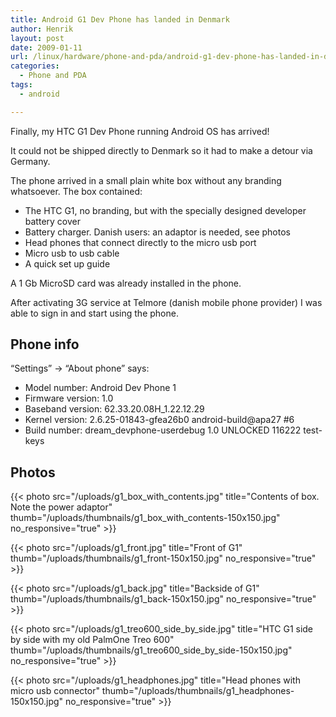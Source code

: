```yaml
---
title: Android G1 Dev Phone has landed in Denmark
author: Henrik
layout: post
date: 2009-01-11
url: /linux/hardware/phone-and-pda/android-g1-dev-phone-has-landed-in-denmark/
categories:
  - Phone and PDA
tags:
  - android

---
```

Finally, my HTC G1 Dev Phone running Android OS has arrived!
<!--more-->

It could not be shipped directly to Denmark so it had to make a detour via Germany.

The phone arrived in a small plain white box without any branding whatsoever. The box contained:

  * The HTC G1, no branding, but with the specially designed developer battery cover
  * Battery charger. Danish users: an adaptor is needed, see photos
  * Head phones that connect directly to the micro usb port
  * Micro usb to usb cable
  * A quick set up guide

A 1 Gb MicroSD card was already installed in the phone.

After activating 3G service at Telmore (danish mobile phone provider) I was able to sign in and start using the phone.

## Phone info

&#8220;Settings&#8221; -> &#8220;About phone&#8221; says:

  * Model number: Android Dev Phone 1
  * Firmware version: 1.0
  * Baseband version: 62.33.20.08H_1.22.12.29
  * Kernel version: 2.6.25-01843-gfea26b0 android-build@apa27 #6
  * Build number: dream_devphone-userdebug 1.0 UNLOCKED 116222 test-keys

## Photos

{{< photo src="/uploads/g1_box_with_contents.jpg" title="Contents of box. Note the power adaptor" thumb="/uploads/thumbnails/g1_box_with_contents-150x150.jpg" no_responsive="true" >}}

{{< photo src="/uploads/g1_front.jpg" title="Front of G1" thumb="/uploads/thumbnails/g1_front-150x150.jpg" no_responsive="true" >}}

{{< photo src="/uploads/g1_back.jpg" title="Backside of G1" thumb="/uploads/thumbnails/g1_back-150x150.jpg" no_responsive="true" >}}

{{< photo src="/uploads/g1_treo600_side_by_side.jpg" title="HTC G1 side by side with my old PalmOne Treo 600" thumb="/uploads/thumbnails/g1_treo600_side_by_side-150x150.jpg" no_responsive="true" >}}

{{< photo src="/uploads/g1_headphones.jpg" title="Head phones with micro usb connector" thumb="/uploads/thumbnails/g1_headphones-150x150.jpg" no_responsive="true" >}}
